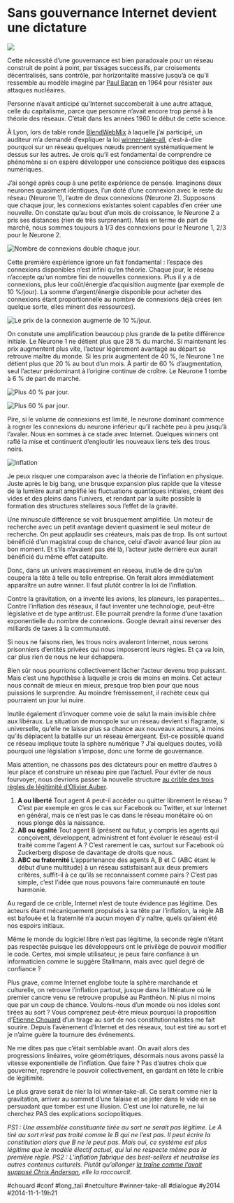 # Sans gouvernance Internet devient une dictature

![](_i/graph3.png)

Cette nécessité d’une gouvernance est bien paradoxale pour un réseau construit de point à point, par tissages successifs, par croisements décentralisés, sans contrôle, par horizontalité massive jusqu’à ce qu’il ressemble au modèle imaginé par [Paul Baran](http://en.wikipedia.org/wiki/Paul_Baran) en 1964 pour résister aux attaques nucléaires.

Personne n’avait anticipé qu’Internet succomberait à une autre attaque, celle du capitalisme, parce que personne n’avait encore trop pensé à la théorie des réseaux. C’était dans les années 1960 le début de cette science.

À Lyon, lors de table ronde [BlendWebMix](http://www.blendwebmix.com/) à laquelle j’ai participé, un auditeur m’a demandé d’expliquer la loi [winner-take-all](http://en.wikipedia.org/wiki/Winner-take-all), c’est-à-dire pourquoi sur un réseau quelques nœuds prennent systématiquement le dessus sur les autres. Je crois qu’il est fondamental de comprendre ce phénomène si on espère développer une conscience politique des espaces numériques.

J’ai songé après coup à une petite expérience de pensée. Imaginons deux neurones quasiment identiques, l’un doté d’une connexion avec le reste du réseau (Neurone 1), l’autre de deux connexions (Neurone 2). Supposons que chaque jour, les connexions existantes soient capables d’en créer une nouvelle. On constate qu’au bout d’un mois de croissance, le Neurone 2 a pris ses distances (rien de très surprenant). Mais en terme de part de marché, nous sommes toujours à 1/3 des connexions pour le Neurone 1, 2/3 pour le Neurone 2.

![Nombre de connexions double chaque jour.](_i/graph1.png)

Cette première expérience ignore un fait fondamental : l’espace des connexions disponibles n’est infini qu’en théorie. Chaque jour, le réseau n’accepte qu’un nombre fini de nouvelles connexions. Plus il y a de connexions, plus leur coût/énergie d’acquisition augmente (par exemple de 10 %/jour). La somme d’argent/énergie disponible pour acheter des connexions étant proportionnelle au nombre de connexions déjà crées (en quelque sorte, elles minent des ressources).

![Le prix de la connexion augmente de 10 %/jour.](_i/graph2.png)

On constate une amplification beaucoup plus grande de la petite différence initiale. Le Neurone 1 ne détient plus que 28 % du marché. Si maintenant les prix augmentent plus vite, l’acteur légèrement avantagé au départ se retrouve maître du monde. Si les prix augmentent de 40 %, le Neurone 1 ne détient plus que 20 % au bout d’un mois. À partir de 60 % d’augmentation, seul l’acteur prédominant à l’origine continue de croître. Le Neurone 1 tombe à 6 % de part de marché.

![Plus 40 % par jour.](_i/graph3.png)

![Plus 60 % par jour.](_i/graph4.png)

Pire, si le volume de connexions est limité, le neurone dominant commence à rogner les connexions du neurone inférieur qu’il rachète peu à peu jusqu’à l’avaler. Nous en sommes à ce stade avec Internet. Quelques winners ont raflé la mise et continuent d’engloutir les nouveaux liens tels des trous noirs.

![Inflation](_i/inflation.webp)

Je peux risquer une comparaison avec la théorie de l’inflation en physique. Juste après le big bang, une brusque expansion plus rapide que la vitesse de la lumière aurait amplifié les fluctuations quantiques initiales, créant des vides et des pleins dans l’univers, et rendant par la suite possible la formation des structures stellaires sous l’effet de la gravité.

Une minuscule différence se voit brusquement amplifiée. Un moteur de recherche avec un petit avantage devient quasiment le seul moteur de recherche. On peut applaudir ses créateurs, mais pas de trop. Ils ont surtout bénéficié d’un magistral coup de chance, celui d’avoir avancé leur pion au bon moment. Et s’ils n’avaient pas été là, l’acteur juste derrière eux aurait bénéficié du même effet catapulte.

Donc, dans un univers massivement en réseau, inutile de dire qu’on coupera la tête à telle ou telle entreprise. On ferait alors immédiatement apparaître un autre winner. Il faut plutôt contrer la loi de l’inflation.

Contre la gravitation, on a inventé les avions, les planeurs, les parapentes… Contre l’inflation des réseaux, il faut inventer une technologie, peut-être législative et de type antitrust. Elle pourrait prendre la forme d’une taxation exponentielle du nombre de connexions. Google devrait ainsi reverser des milliards de taxes à la communauté.

Si nous ne faisons rien, les trous noirs avaleront Internet, nous serons prisonniers d’entités privées qui nous imposeront leurs règles. Et ça va loin, car plus rien de nous ne leur échappera.

Bien sûr nous pourrions collectivement lâcher l’acteur devenu trop puissant. Mais c’est une hypothèse à laquelle je crois de moins en moins. Cet acteur nous connaît de mieux en mieux, presque trop bien pour que nous puissions le surprendre. Au moindre frémissement, il rachète ceux qui pourraient un jour lui nuire.

Inutile également d’invoquer comme voie de salut la main invisible chère aux libéraux. La situation de monopole sur un réseau devient si flagrante, si universelle, qu’elle ne laisse plus sa chance aux nouveaux acteurs, à moins qu’ils déplacent la bataille sur un réseau émergeant. Est-ce possible quand ce réseau implique toute la sphère numérique ? J’ai quelques doutes, voilà pourquoi une législation s’impose, donc une forme de gouvernance.

Mais attention, ne chassons pas des dictateurs pour en mettre d’autres à leur place et construire un réseau pire que l’actuel. Pour éviter de nous fourvoyer, nous devrions passer la nouvelle structure [au crible des trois règles de légitimité d’Olivier Auber](http://perspective-numerique.net/wakka.php?wiki=UnManifesteMonnaieP2P).

1. **A ou liberté** Tout agent A peut-il accéder ou quitter librement le réseau ? C’est par exemple en gros le cas sur Facebook ou Twitter, et sur Internet en général, mais ce n’est pas le cas dans le réseau monétaire où on nous plonge dès la naissance.
2. **AB ou égalité** Tout agent B (présent ou futur, y compris les agents qui conçoivent, développent, administrent et font évoluer le réseau) est-il traité comme l’agent A ? C’est rarement le cas, surtout sur Facebook où Zuckerberg dispose de davantage de droits que nous.
3. **ABC ou fraternité** L’appartenance des agents A, B et C (ABC étant le début d’une multitude) à un réseau satisfaisant aux deux premiers critères, suffit-il à ce qu’ils se reconnaissent comme pairs ? C’est pas simple, c’est l’idée que nous pouvons faire communauté en toute harmonie.

Au regard de ce crible, Internet n’est de toute évidence pas légitime. Des acteurs étant mécaniquement propulsés à sa tête par l’inflation, la règle AB est bafouée et la fraternité n’a aucun moyen d’y naître, quels qu’aient été nos espoirs initiaux.

Même le monde du logiciel libre n’est pas légitime, la seconde règle n’étant pas respectée puisque les développeurs ont le privilège de pouvoir modifier le code. Certes, moi simple utilisateur, je peux faire confiance à un informaticien comme le suggère Stallmann, mais avec quel degré de confiance ?

Plus grave, comme Internet englobe toute la sphère marchande et culturelle, on retrouve l’inflation partout, jusque dans la littérature où le premier cancre venu se retrouve propulsé au Panthéon. Ni plus ni moins que par un coup de chance. Voulons-nous d’un monde où nos idoles sont tirées au sort ? Vous comprenez peut-être mieux pourquoi la proposition d’[Étienne Chouard](#chouard) d’un tirage au sort de nos constitutionnalistes me fait sourire. Depuis l’avènement d’Internet et des réseaux, tout est tiré au sort et je n’aime guère la tournure des événements.

Ne me dites pas que c’était semblable avant. On avait alors des progressions linéaires, voire géométriques, désormais nous avons passé la vitesse exponentielle de l’inflation. Que faire ? Pas d’autres choix que gouverner, reprendre le pouvoir collectivement, en gardant en tête le crible de légitimité.

Le plus grave serait de nier la loi winner-take-all. Ce serait comme nier la gravitation, arriver au sommet d’une falaise et se jeter dans le vide en se persuadant que tomber est une illusion. C’est une loi naturelle, ne lui cherchez PAS des explications sociopolitiques.

*PS1 : Une assemblée constituante tirée au sort ne serait pas légitime. Le A tiré au sort n’est pas traité comme le B qui ne l’est pas. Il peut écrire la constitution alors que B ne le peut pas. Mais oui, ce système est plus légitime que le modèle électif actuel, qui lui ne respecte même pas la première règle.*
*PS2 : L’inflation fabrique des best-sellers et neutralise les autres contenus culturels. Plutôt qu’allonger [la traîne comme l’avait supposé Chris Anderson](#long-tail), elle la raccourcit.*



#chouard #conf #long_tail #netculture #winner-take-all #dialogue #y2014 #2014-11-1-19h21
